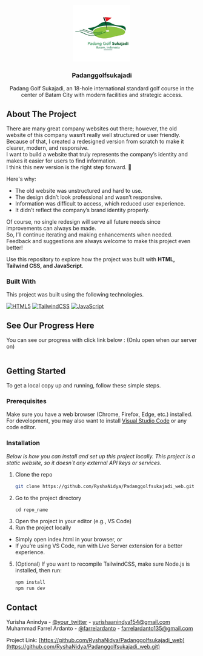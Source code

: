 <!-- PROJECT LOGO -->
<br />
<div align="center">
    <img src="assets/img/logo_pgs.png" alt="Logo" width="150" height="150">
  </a>

  <h3 align="center">Padanggolfsukajadi</h3>

  <p align="center">
    Padang Golf Sukajadi, an 18-hole international standard golf course in the center of Batam City with modern facilities and strategic access.
    <br />
    
  </p>
</div>

<!-- ABOUT THE PROJECT -->

## About The Project

There are many great company websites out there; however, the old website of this company wasn’t really well structured or user friendly.  
Because of that, I created a redesigned version from scratch to make it clearer, modern, and responsive.  
I want to build a website that truly represents the company’s identity and makes it easier for users to find information.  
I think this new version is the right step forward. 🚀

Here's why:

- The old website was unstructured and hard to use.
- The design didn’t look professional and wasn’t responsive.
- Information was difficult to access, which reduced user experience.
- It didn’t reflect the company’s brand identity properly.

Of course, no single redesign will serve all future needs since improvements can always be made.  
So, I’ll continue iterating and making enhancements when needed.  
Feedback and suggestions are always welcome to make this project even better!

Use this repository to explore how the project was built with **HTML, Tailwind CSS, and JavaScript**.

### Built With

This project was built using the following technologies.

[![HTML5][HTML5-badge]][HTML5-url] [![TailwindCSS][TailwindCSS-badge]][TailwindCSS-url] [![JavaScript][JavaScript-badge]][JavaScript-url]

## See Our Progress Here
You can see our progress with click link below : (Onlu open when our server on)

``` https://gbpp8vhl7.localto.net/
```

<!-- GETTING STARTED -->

## Getting Started

To get a local copy up and running, follow these simple steps.

### Prerequisites

Make sure you have a web browser (Chrome, Firefox, Edge, etc.) installed.  
For development, you may also want to install [Visual Studio Code](https://code.visualstudio.com/) or any code editor.

### Installation

_Below is how you can install and set up this project locally._
_This project is a static website, so it doesn`t any external API keys or services._

1. Clone the repo
   ```sh
   git clone https://github.com/RyshaNidya/Padanggolfsukajadi_web.git
   ```
2. Go to the project directory
   ```
   cd repo_name
   ```
3. Open the project in your editor (e.g., VS Code)
4. Run the project locally

- Simply open index.html in your browser, or
- If you’re using VS Code, run with Live Server extension for a better experience.

5. (Optional) If you want to recompile TailwindCSS, make sure Node.js is installed, then run:
   ```sh
   npm install
   npm run dev
   ```

<!-- CONTACT -->

## Contact

Yurisha Anindya - [@your_twitter](https://twitter.com/your_username) - yurishaanindya154@gmail.com
Muhammad Farrel Ardanto - [@farrelardanto](https://twitter.com/your_username) - farrelardanto135@gmail.com

Project Link: [https://github.com/RyshaNidya/Padanggolfsukajadi_web](https://github.com/RyshaNidya/Padanggolfsukajadi_web.git)

<!-- MARKDOWN LINKS & BADGES -->

[HTML5-badge]: https://img.shields.io/badge/HTML5-E34F26?style=for-the-badge&logo=html5&logoColor=white
[HTML5-url]: https://developer.mozilla.org/en-US/docs/Web/Guide/HTML/HTML5
[TailwindCSS-badge]: https://img.shields.io/badge/TailwindCSS-38B2AC?style=for-the-badge&logo=tailwind-css&logoColor=white
[TailwindCSS-url]: https://tailwindcss.com/
[JavaScript-badge]: https://img.shields.io/badge/JavaScript-F7DF1E?style=for-the-badge&logo=javascript&logoColor=black
[JavaScript-url]: https://developer.mozilla.org/en-US/docs/Web/JavaScript
